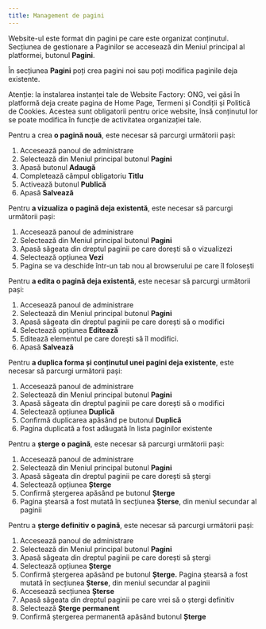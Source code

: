 ```yaml
---
title: Management de pagini
---
```


Website-ul este format din pagini pe care este organizat conținutul.
Secțiunea de gestionare a Paginilor se accesează din Meniul principal
al platformei, butonul **Pagini**.

În secțiunea **Pagini** poți crea pagini noi sau poți modifica
paginile deja existente.

Atenție: la instalarea instanței tale de Website Factory: ONG, vei
găsi în platformă deja create pagina de Home Page, Termeni și Condiții
și Politică de Cookies. Acestea sunt obligatorii pentru orice website,
însă conținutul lor se poate modifica în funcție de activitatea
organizației tale.

Pentru a crea **o pagină nouă**, este necesar să parcurgi următorii
pași:

1)  Accesează panoul de administrare
2)  Selectează din Meniul principal butonul **Pagini**
3)  Apasă butonul **Adaugă**
4)  Completează câmpul obligatoriu **Titlu**
5)  Activează butonul **Publică**
6)  Apasă **Salvează**

Pentru **a vizualiza** **o pagină deja existentă**, este necesar să
parcurgi următorii pași:

1)  Accesează panoul de administrare
2)  Selectează din Meniul principal butonul **Pagini**
3)  Apasă săgeata din dreptul paginii pe care dorești să o vizualizezi
4)  Selectează opțiunea **Vezi**
5)  Pagina se va deschide într-un tab nou al browserului pe care îl
    folosești

Pentru **a edita o pagină deja existentă**, este necesar să parcurgi
următorii pași:

1)  Accesează panoul de administrare
2)  Selectează din Meniul principal butonul **Pagini**
3)  Apasă săgeata din dreptul paginii pe care dorești să o modifici
4)  Selectează opțiunea **Editează**
5)  Editează elementul pe care dorești să îl modifici.
6)  Apasă **Salvează**

Pentru **a duplica forma și conținutul unei pagini deja existente**,
este necesar să parcurgi următorii pași:

1)  Accesează panoul de administrare
2)  Selectează din Meniul principal butonul **Pagini**
3)  Apasă săgeata din dreptul paginii pe care dorești să o modifici
4)  Selectează opțiunea **Duplică**
5)  Confirmă duplicarea apăsând pe butonul **Duplică**
6)  Pagina duplicată a fost adăugată în lista paginilor existente

Pentru a **șterge** **o pagină**, este necesar să parcurgi următorii
pași:

1)  Accesează panoul de administrare
2)  Selectează din Meniul principal butonul **Pagini**
3)  Apasă săgeata din dreptul paginii pe care dorești să ștergi
4)  Selectează opțiunea **Șterge**
5)  Confirmă ștergerea apăsând pe butonul **Șterge**
6)  Pagina ștearsă a fost mutată în secțiunea **Șterse**, din meniul
    secundar al paginii

Pentru a **șterge definitiv** **o pagină**, este necesar să parcurgi
următorii pași:

1)  Accesează panoul de administrare
2)  Selectează din Meniul principal butonul **Pagini**
3)  Apasă săgeata din dreptul paginii pe care dorești să ștergi
4)  Selectează opțiunea **Șterge**
5)  Confirmă ștergerea apăsând pe butonul **Șterge.** Pagina ștearsă a
    fost mutată în secțiunea **Șterse**, din meniul secundar al
    paginii
6)  Accesează secțiunea **Șterse**
7)  Apasă săgeata din dreptul paginii pe care vrei să o ștergi definitiv
8)  Selectează **Șterge permanent**
9)  Confirmă ștergerea permanentă apăsând butonul **Șterge**
